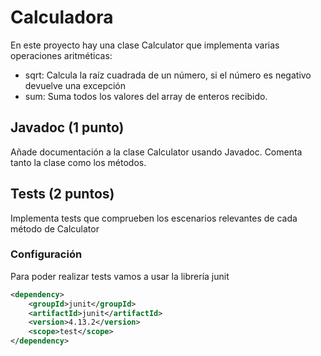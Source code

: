 # Calculadora

En este proyecto hay una clase Calculator que implementa varias operaciones aritméticas:

- sqrt: Calcula la raíz cuadrada de un número, si el número es negativo devuelve una excepción
- sum: Suma todos los valores del array de enteros recibido.

## Javadoc (1 punto)

Añade documentación a la clase Calculator usando Javadoc. Comenta tanto la clase como los métodos.

## Tests (2 puntos)

Implementa tests que comprueben los escenarios relevantes de cada método de Calculator

### Configuración

Para poder realizar tests vamos a usar la librería junit

```xml
<dependency>
    <groupId>junit</groupId>
    <artifactId>junit</artifactId>
    <version>4.13.2</version>
    <scope>test</scope>
</dependency>
```